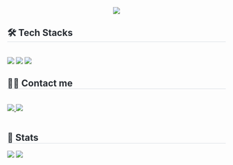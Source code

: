 <div align= "center">
    <img src="https://capsule-render.vercel.app/api?type=rounded&color=0:5fd8ba,100:93eca4&height=120&text=nagosu's%20github&animation=fadeIn&fontColor=1a1a1a&fontSize=50" />
    </div>
    <div style="text-align: left;">
    <h2 style="border-bottom: 1px solid #d8dee4; color: #282d33;"> 🛠️ Tech Stacks </h2> <br> 
    <div style="margin: ; text-align: left;" "text-align: left;"> <img src="https://img.shields.io/badge/React-61DAFB?style=flat-square&logo=React&logoColor=white">
          <img src="https://img.shields.io/badge/Javascript-F7DF1E?style=flat-square&logo=Javascript&logoColor=white">
          <img src="https://img.shields.io/badge/Tailwind CSS-06B6D4?style=flat-square&logo=Tailwind CSS&logoColor=white">
          </div>
    </div>
    <div style="text-align: left;">
    <h2 style="border-bottom: 1px solid #d8dee4; color: #282d33;"> 🧑‍💻 Contact me </h2> <br> 
    <div style="text-align: left;"> <a href=mailto:jinwoo.park.4191@gmail.com> <img src="https://img.shields.io/badge/Gmail-EA4335?style=flat-square&logo=Gmail&logoColor=white&link=mailto:jinwoo.park.4191@gmail.com"> </a>
         <a href=https://velog.io/@nagosu/posts> <img src="https://img.shields.io/badge/Velog-20C997?style=flat-square&logo=Velog&logoColor=white&link=https://velog.io/@nagosu/posts"> </a>
          </div>  <br> 
    <div style="text-align: left;">  </div> 
    </div>
    <div style="text-align: left;"> 
    <h2 style="border-bottom: 1px solid #d8dee4; color: #282d33;"> 🏅 Stats </h2> <div style="text-align: left;">
      <img src="https://github-readme-stats.vercel.app/api?username=nagosu&count_private=true&show_icons=true&locale=en&custom_title=nagosu&#39;s&nbsp;Github&nbsp;Stat&bg_color=180,000000,&title_color=000000&text_color=000000&disable_animations=false&line_height=30" />
      <img src="https://github-readme-stats.vercel.app/api/top-langs/?username=nagosu&layout=compact&bg_color=180,000000,&title_color=000000&text_color=000000"
          />
    </div> 
  </div>
    
